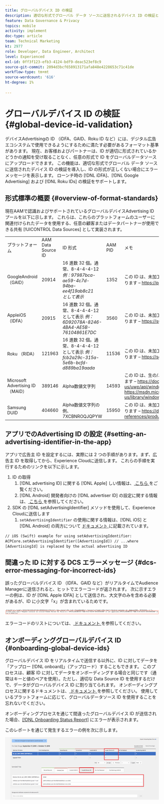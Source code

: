 ```yaml
---
title: グローバルデバイス ID の検証
description: 適切な形式でグローバル データ ソースに送信されるデバイス ID の検証と、ID の形式が正しくない場合のエラーメッセージについて説明します。
feature: Data Governance & Privacy
topics: mobile
activity: implement
doc-type: article
team: Technical Marketing
kt: 2977
role: Developer, Data Engineer, Architect
level: Experienced
exl-id: 0ff3f123-efb3-4124-bdf9-deac523ef8c9
source-git-commit: 2094d3bcf658913171afa848e4228653c71c41de
workflow-type: tm+mt
source-wordcount: '616'
ht-degree: 1%

---
```


# グローバルデバイス ID の検証 {#global-device-id-validation}

デバイスAdvertisingの ID （iDFA、GAID、Roku ID など）には、デジタル広告エコシステムで使用できるようにするために満たす必要があるフォーマット基準があります。 現在、お客様およびパートナーは、ID が適切に形式されているかどうかの通知を受け取ることなく、任意の形式で ID をグローバルデータソースにアップロードできます。 この機能は、適切な形式でグローバル データ ソースに送信されたデバイス ID の検証を導入し、ID の形式が正しくない場合にエラーメッセージを表示します。 ローンチ時の [!DNL iDFA]、[!DNL Google Advertising] および [!DNL Roku IDs] の検証をサポートします。

## 形式標準の概要 {#overview-of-format-standards}

現在AAMで認識およびサポートされているグローバルデバイスAdvertising ID プールを以下に示します。 これらは、これらのプラットフォームのユーザーに関連付けられたデータを使用する、任意の顧客またはデータパートナーが使用できる共有 [!UICONTROL Data Sources] として実装されます。

<table>
  <tr>
   <td>プラットフォーム </td>
   <td>AAM Data Source ID </td>
   <td>ID 形式 </td>
   <td>AAM PID </td>
   <td>メモ </td>
  </tr>
  <tr>
   <td>GoogleAndroid（GAID）</td>
   <td>20914</td>
   <td>16 進数 32 個。通常、8-4-4-4-12<em> 例：97987bca-ae59-4c7d-94ba-ee4f19ab8c21<br/> として表示 </em> </td>
   <td>1352</td>
   <td>この ID は、未加工/ハッシュ化されていない/変更されていないフォーム参照で収集する必要があります – <a href="https://play.google.com/about/monetization-ads/ads/ad-id/">https://play.google.com/about/monetization-ads/ads/ad-id/</a></td>
  </tr>
  <tr>
   <td>AppleiOS（IDFA）</td>
   <td>20915</td>
   <td>16 進数 32 個。通常、8-4-4-4-12 として表示 <em> 例：6D92078A-8246-4BA4-AE5B-76104861E7DC<br /> </em> </td>
   <td>3560</td>
   <td>この ID は、未加工/ハッシュ化されていない/変更されていないフォーム参照で収集する必要があります – <a href="https://support.apple.com/en-us/HT205223">https://support.apple.com/en-us/HT205223</a></td>
  </tr>
  <tr>
   <td>Roku （RIDA）</td>
   <td>121963</td>
   <td>16 進数 32 個。通常、8-4-4-4-12 として表示 <em> 例：</em> <em>fcb2a29c-315a-5e6b-bcfd-d889ba19aada</em></td>
   <td>11536</td>
   <td>この ID は、未加工/ハッシュ化されていない/変更されていないフォーム参照で収集する必要があります – <a href="https://sdkdocs.roku.com/display/sdkdoc/Roku+Advertising+Framework">https://sdkdocs.roku.com/display/sdkdoc/Roku+Advertising+Framework</a> </td>
  </tr>
  <tr>
   <td>Microsoft Advertising ID （MAID）</td>
   <td>389146</td>
   <td>Alpha数値文字列</td>
   <td>14593</td>
   <td>この ID は、生の/ハッシュ化されていない/変更されていないフォーム参照で収集する必要があります – <a href="https://docs.microsoft.com/en-us/uwp/api/windows.system.userprofile.advertisingmanager.advertisingid">https://docs.microsoft.com/en-us/uwp/api/windows.system.userprofile.advertisingmanager.advertisingid</a><br/><a href="https://msdn.microsoft.com/en-us/library/windows/apps/windows.system.userprofile.advertisingmanager.advertisingid.aspx">https://msdn.microsoft.com/en-us/library/windows/apps/windows.system.userprofile.advertisingmanager.advertisingid.aspx</a></td>
  </tr>
  <tr>
   <td>Samsung DUID</td>
   <td>404660</td>
   <td>Alpha数値文字列の例、7XCBNROQJQPYW</td>
   <td>15950</td>
   <td>この ID は、未加工/ハッシュ化されていない/変更されていないフォーム参照で収集する必要があります – <a href="https://developer.samsung.com/tv/develop/api-references/samsung-product-api-references/productinfo-api">https://developer.samsung.com/tv/develop/api-references/samsung-product-api-references/productinfo-api</a> </td>
  </tr>
</table>

## アプリでのAdvertising ID の設定 {#setting-an-advertising-identifier-in-the-app}

アプリで広告主 ID を設定するには、実際には 2 つの手順があります。まず、広告主 ID を取得してから、Experience Cloudに送信します。 これらの手順を実行するためのリンクを以下に示します。

1. ID の取得
   1. [!DNL advertising ID] に関する [!DNL Apple] しい情報は、[ こちら ](https://developer.apple.com/documentation/adsupport/asidentifiermanager) をご覧ください。
   1. [!DNL Android] 開発者向けの [!DNL advertiser ID] の設定に関する情報は、[ こちら ](http://android.cn-mirrors.com/google/play-services/id.html) を参照してください。
1. SDK の [!DNL setAdvertisingIdentifier] メソッドを使用して、Experience Cloudに送信します
   1. `setAdvertisingIdentifier` の使用に関する情報は、[!DNL iOS] と [!DNL Android] の両方について [ ドキュメント ](https://aep-sdks.gitbook.io/docs/using-mobile-extensions/mobile-core/identity/identity-api-reference#set-an-advertising-identifier) に記載されています。

`// iOS (Swift) example for using setAdvertisingIdentifier:`
`ACPCore.setAdvertisingIdentifier([AdvertisingId]) // ...where [AdvertisingId] is replaced by the actual advertising ID`

## 間違った ID に対する DCS エラーメッセージ  {#dcs-error-messaging-for-incorrect-ids}

誤ったグローバルデバイス ID （IDFA、GAID など）がリアルタイムでAudience Managerに送信されると、ヒットでエラーコードが返されます。 次に示すエラーの例は、ID が [!DNL Apple IDFA] として送信され、大文字のみを含める必要があるが、ID に小文字「x」が含まれているためです。

![ エラー画像 ](assets/image_4_.png)

エラーコードのリストについては、[ ドキュメント ](https://experienceleague.adobe.com/docs/audience-manager/user-guide/api-and-sdk-code/dcs/dcs-api-reference/dcs-error-codes.html?lang=en#api-and-sdk-code) を参照してください。

## オンボーディンググローバルデバイス ID {#onboarding-global-device-ids}

グローバルデバイス ID をリアルタイムで送信する以外に、ID に対してデータを「アップロー [!DNL onboard]」（アップロード）することもできます。 このプロセスは、顧客 ID に対してデータをオンボーディングする場合と同じです（通常はキーと値のペアを使用）。ただし、適切な Data Source ID を使用するだけで、データがグローバルデバイス ID に割り当てられます。 オンボーディングプロセスに関するドキュメントは、[ ドキュメント ](https://experienceleague.adobe.com/docs/audience-manager/user-guide/implementation-integration-guides/sending-audience-data/batch-data-transfer-process/batch-data-transfer-overview.html?lang=en#implementation-integration-guides) を参照してください。 使用しているプラットフォームに応じて、グローバルデータソース ID を使用することを忘れないでください。

オンボーディングプロセスを通じて間違ったグローバルデバイス ID が送信された場合、[[!DNL Onboarding Status Report]](https://experienceleague.adobe.com/docs/audience-manager/user-guide/reporting/onboarding-status-report.html?lang=en#reporting) にエラーが表示されます。

このレポートを通じて発生するエラーの例を次に示します。

![ エラー画像 ](assets/image_5_.png)
